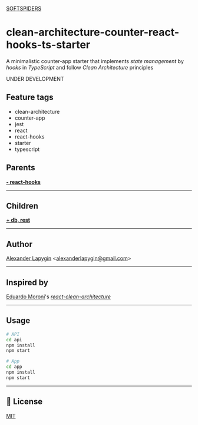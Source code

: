 [SOFTSPIDERS](https://github.com/softspiders/softspiders)

# clean-architecture-counter-react-hooks-ts-starter

A minimalistic counter-app starter that implements *state management* by *hooks* in *TypeScript* and follow
*Clean Architecture* principles

UNDER DEVELOPMENT

## Feature tags
- clean-architecture
- counter-app
- jest
- react
- react-hooks
- starter
- typescript

## Parents

[**- react-hooks**](https://github.com/softspiders/clean-architecture-counter-starters/tree/clean-architecture-counter-react-ts-starter)

---
## Children
[**+ db, rest**](https://github.com/softspiders/clean-architecture-counter-starters/tree/clean-architecture-counter-react-hooks-db-ts-starter)

---
## Author

[Alexander Lapygin](https://github.com/AlexanderLapygin) <<alexanderlapygin@gmail.com>>

---
## Inspired by

[Eduardo Moroni](https://github.com/eduardomoroni)'s [*react-clean-architecture*](https://github.com/eduardomoroni/react-clean-architecture)

---

## Usage

```sh
# API
cd api
npm install
npm start

# App
cd app
npm install
npm start
```

---
## :memo: License
[MIT](./LICENSE)
